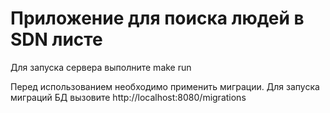 # Приложение для поиска людей в SDN листе

Для запуска сервера выполните make run

Перед использованием необходимо применить миграции.
Для запуска миграций БД вызовите http://localhost:8080/migrations
